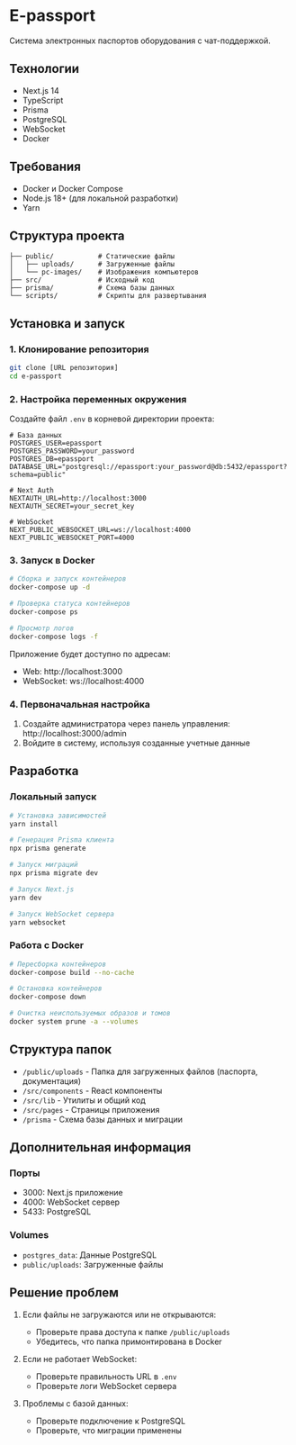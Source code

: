 # E-passport

Система электронных паспортов оборудования с чат-поддержкой.

## Технологии

- Next.js 14
- TypeScript
- Prisma
- PostgreSQL
- WebSocket
- Docker

## Требования

- Docker и Docker Compose
- Node.js 18+ (для локальной разработки)
- Yarn

## Структура проекта

```
├── public/           # Статические файлы
│   ├── uploads/      # Загруженные файлы
│   └── pc-images/    # Изображения компьютеров
├── src/              # Исходный код
├── prisma/           # Схема базы данных
└── scripts/          # Скрипты для развертывания
```

## Установка и запуск

### 1. Клонирование репозитория

```bash
git clone [URL репозитория]
cd e-passport
```

### 2. Настройка переменных окружения

Создайте файл `.env` в корневой директории проекта:

```env
# База данных
POSTGRES_USER=epassport
POSTGRES_PASSWORD=your_password
POSTGRES_DB=epassport
DATABASE_URL="postgresql://epassport:your_password@db:5432/epassport?schema=public"

# Next Auth
NEXTAUTH_URL=http://localhost:3000
NEXTAUTH_SECRET=your_secret_key

# WebSocket
NEXT_PUBLIC_WEBSOCKET_URL=ws://localhost:4000
NEXT_PUBLIC_WEBSOCKET_PORT=4000
```

### 3. Запуск в Docker

```bash
# Сборка и запуск контейнеров
docker-compose up -d

# Проверка статуса контейнеров
docker-compose ps

# Просмотр логов
docker-compose logs -f
```

Приложение будет доступно по адресам:
- Web: http://localhost:3000
- WebSocket: ws://localhost:4000

### 4. Первоначальная настройка

1. Создайте администратора через панель управления: http://localhost:3000/admin
2. Войдите в систему, используя созданные учетные данные

## Разработка

### Локальный запуск

```bash
# Установка зависимостей
yarn install

# Генерация Prisma клиента
npx prisma generate

# Запуск миграций
npx prisma migrate dev

# Запуск Next.js
yarn dev

# Запуск WebSocket сервера
yarn websocket
```

### Работа с Docker

```bash
# Пересборка контейнеров
docker-compose build --no-cache

# Остановка контейнеров
docker-compose down

# Очистка неиспользуемых образов и томов
docker system prune -a --volumes
```

## Структура папок

- `/public/uploads` - Папка для загруженных файлов (паспорта, документация)
- `/src/components` - React компоненты
- `/src/lib` - Утилиты и общий код
- `/src/pages` - Страницы приложения
- `/prisma` - Схема базы данных и миграции

## Дополнительная информация

### Порты

- 3000: Next.js приложение
- 4000: WebSocket сервер
- 5433: PostgreSQL

### Volumes

- `postgres_data`: Данные PostgreSQL
- `public/uploads`: Загруженные файлы

## Решение проблем

1. Если файлы не загружаются или не открываются:
   - Проверьте права доступа к папке `/public/uploads`
   - Убедитесь, что папка примонтирована в Docker

2. Если не работает WebSocket:
   - Проверьте правильность URL в `.env`
   - Проверьте логи WebSocket сервера

3. Проблемы с базой данных:
   - Проверьте подключение к PostgreSQL
   - Проверьте, что миграции применены
